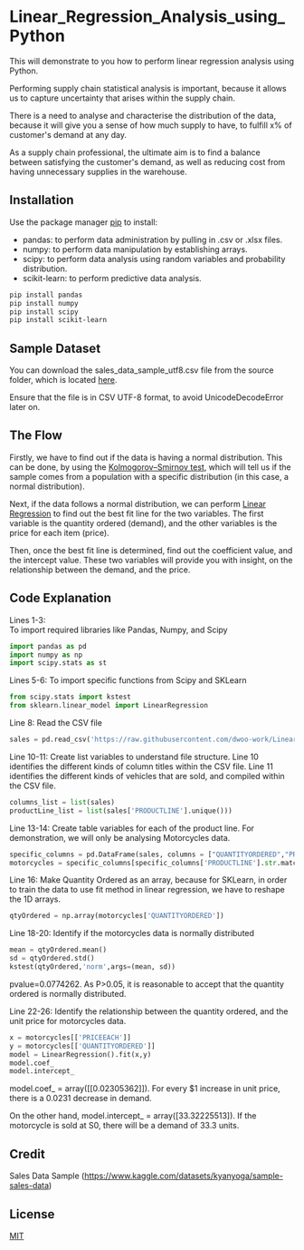 # Linear_Regression_Analysis_using_Python

This will demonstrate to you how to perform linear regression analysis using Python.

Performing supply chain statistical analysis is important, because it allows us to capture uncertainty that arises within the supply chain.

There is a need to analyse and characterise the distribution of the data, because it will give you a sense of how much supply to have, to fulfill x% of customer's demand at any day.

As a supply chain professional, the ultimate aim is to find a balance between satisfying the customer's demand, as well as reducing cost from having unnecessary supplies in the warehouse.

## Installation

Use the package manager [pip](https://pip.pypa.io/en/stable/) to install:

- pandas: to perform data administration by pulling in .csv or .xlsx files.
- numpy: to perform data manipulation by establishing arrays.
- scipy: to perform data analysis using random variables and probability distribution.
- scikit-learn: to perform predictive data analysis.

```bash
pip install pandas
pip install numpy
pip install scipy
pip install scikit-learn
```

## Sample Dataset

You can download the sales_data_sample_utf8.csv file from the source folder, which is located [here](https://github.com/dwoo-work/Linear_Regression_Analysis_using_Python/tree/main/src).

Ensure that the file is in CSV UTF-8 format, to avoid UnicodeDecodeError later on.

## The Flow

Firstly, we have to find out if the data is having a normal distribution. This can be done, by using the [Kolmogorov–Smirnov test](https://towardsdatascience.com/kolmogorov-smirnov-test-84c92fb4158d), which will tell us if the sample comes from a population with a specific distribution (in this case, a normal distribution).

Next, if the data follows a normal distribution, we can perform [Linear Regression](https://www.ibm.com/sg-en/topics/linear-regression) to find out the best fit line for the two variables. The first variable is the quantity ordered (demand), and the other variables is the price for each item (price).

Then, once the best fit line is determined, find out the coefficient value, and the intercept value. These two variables will provide you with insight, on the relationship between the demand, and the price.

## Code Explanation

Lines 1-3:  
To import required libraries like Pandas, Numpy, and Scipy
```python   
import pandas as pd
import numpy as np
import scipy.stats as st
```

Lines 5-6:
To import specific functions from Scipy and SKLearn
```python   
from scipy.stats import kstest
from sklearn.linear_model import LinearRegression
```

Line 8:
Read the CSV file
```python   
sales = pd.read_csv('https://raw.githubusercontent.com/dwoo-work/Linear_Regression_Analysis_using_Python/main/src/sales_data_sample_utf8.csv')
```

Line 10-11:
Create list variables to understand file structure.
Line 10 identifies the different kinds of column titles within the CSV file.
Line 11 identifies the different kinds of vehicles that are sold, and compiled within the CSV file.
```python   
columns_list = list(sales)
productLine_list = list(sales['PRODUCTLINE'].unique()))
```

Line 13-14:
Create table variables for each of the product line. For demonstration, we will only be analysing Motorcycles data.
```python   
specific_columns = pd.DataFrame(sales, columns = ["QUANTITYORDERED","PRICEEACH","PRODUCTLINE"])
motorcycles = specific_columns[specific_columns['PRODUCTLINE'].str.match('Motorcycles')]
```

Line 16:
Make Quantity Ordered as an array, because for SKLearn, in order to train the data to use fit method in linear regression, we have to reshape the 1D arrays.
```python   
qtyOrdered = np.array(motorcycles['QUANTITYORDERED'])
```

Line 18-20:
Identify if the motorcycles data is normally distributed
```python   
mean = qtyOrdered.mean()
sd = qtyOrdered.std()
kstest(qtyOrdered,'norm',args=(mean, sd))
```
pvalue=0.0774262. As P>0.05, it is reasonable to accept that the quantity ordered is normally distributed.

Line 22-26:
Identify the relationship between the quantity ordered, and the unit price for motorcycles data.
```python   
x = motorcycles[['PRICEEACH']]
y = motorcycles[['QUANTITYORDERED']]
model = LinearRegression().fit(x,y)
model.coef_
model.intercept_
```
model.coef_ = array([[0.02305362]]). For every $1 increase in unit price, there is a 0.0231 decrease in demand.

On the other hand, model.intercept_ = array([33.32225513]). If the motorcycle is sold at S0, there will be a demand of 33.3 units.

## Credit

Sales Data Sample (https://www.kaggle.com/datasets/kyanyoga/sample-sales-data)

## License

[MIT](https://choosealicense.com/licenses/mit/)